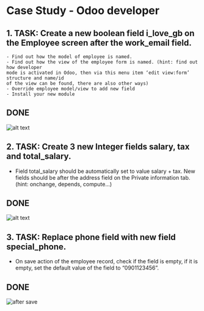 # Case Study - Odoo developer

## 1. TASK: Create a new boolean field i_love_gb on the Employee screen after the work_email field.
    - Find out how the model of employee is named.
    - Find out how the view of the employee form is named. (hint: find out how developer
    mode is activated in Odoo, then via this menu item ‘edit view:form’ structure and name/id
    of the view can be found, there are also other ways)
    - Override employee model/view to add new field
    - Install your new module

## DONE

![alt text](https://i.ibb.co/vDGSzG6/1.png)


## 2. TASK: Create 3 new Integer fields salary, tax and total_salary.
-  Field total_salary should be automatically set to value salary + tax. New fields should be after the address field on the Private information tab. (hint: onchange, depends, compute...)

## DONE
![alt text](https://i.ibb.co/mF0wymW/2.png)


## 3. TASK: Replace phone field with new field special_phone.
- On save action of the employee record, check if the field is empty, if it is empty, set the default value of the field to “0901123456”.

## DONE
![after save](https://i.ibb.co/kc7BPyJ/3b.png)



